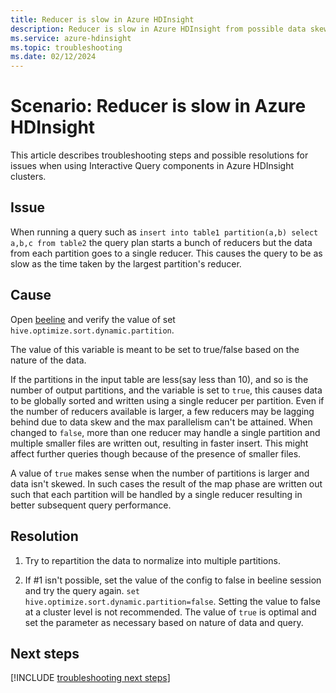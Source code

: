 ```yaml
---
title: Reducer is slow in Azure HDInsight
description: Reducer is slow in Azure HDInsight from possible data skewing.
ms.service: azure-hdinsight
ms.topic: troubleshooting
ms.date: 02/12/2024
---
```


# Scenario: Reducer is slow in Azure HDInsight

This article describes troubleshooting steps and possible resolutions for issues when using Interactive Query components in Azure HDInsight clusters.

## Issue

When running a query such as `insert into table1 partition(a,b) select a,b,c from table2` the query plan starts a bunch of reducers but the data from each partition goes to a single reducer. This causes the query to be as slow as the time taken by the largest partition's reducer.

## Cause

Open [beeline](../hadoop/apache-hadoop-use-hive-beeline.md) and verify the value of set `hive.optimize.sort.dynamic.partition`.

The value of this variable is meant to be set to true/false based on the nature of the data.

If the partitions in the input table are less(say less than 10), and so is the number of output partitions, and the variable is set to `true`, this causes data to be globally sorted and written using a single reducer per partition. Even if the number of reducers available is larger, a few reducers may be lagging behind due to data skew and the max parallelism can't be attained. When changed to `false`, more than one reducer may handle a single partition and multiple smaller files are written out, resulting in faster insert. This might affect further queries though because of the presence of smaller files.

A value of `true` makes sense when the number of partitions is larger and data isn't skewed. In such cases the result of the map phase are written out such that each partition will be handled by a single reducer resulting in better subsequent query performance.

## Resolution

1. Try to repartition the data to normalize into multiple partitions.

1. If #1 isn't possible, set the value of the config to false in beeline session and try the query again. `set hive.optimize.sort.dynamic.partition=false`. Setting the value to false at a cluster level is not recommended. The value of `true` is optimal and set the parameter as necessary based on nature of data and query.

## Next steps

[!INCLUDE [troubleshooting next steps](../includes/hdinsight-troubleshooting-next-steps.md)]
